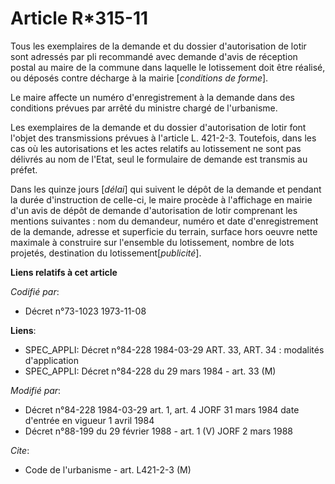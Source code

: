 # Article R*315-11

Tous les exemplaires de la demande et du dossier d'autorisation de lotir sont adressés par pli recommandé avec demande d'avis
de réception postal au maire de la commune dans laquelle le lotissement doit être réalisé, ou déposés contre décharge à la
mairie [*conditions de forme*].

Le maire affecte un numéro d'enregistrement à la demande dans des conditions prévues par arrêté du ministre chargé de
l'urbanisme.

Les exemplaires de la demande et du dossier d'autorisation de lotir font l'objet des transmissions prévues à l'article L.
421-2-3. Toutefois, dans les cas où les autorisations et les actes relatifs au lotissement ne sont pas délivrés au nom de
l'Etat, seul le formulaire de demande est transmis au préfet.

Dans les quinze jours [*délai*] qui suivent le dépôt de la demande et pendant la durée d'instruction de celle-ci, le maire
procède à l'affichage en mairie d'un avis de dépôt de demande d'autorisation de lotir comprenant les mentions suivantes : nom
du demandeur, numéro et date d'enregistrement de la demande, adresse et superficie du terrain, surface hors oeuvre nette
maximale à construire sur l'ensemble du lotissement, nombre de lots projetés, destination du lotissement[*publicité*].

**Liens relatifs à cet article**

_Codifié par_:

  - Décret n°73-1023 1973-11-08

**Liens**:

  - SPEC_APPLI: Décret n°84-228 1984-03-29 ART. 33, ART. 34 : modalités d'application
  - SPEC_APPLI: Décret n°84-228 du 29 mars 1984 - art. 33 (M)

_Modifié par_:

  - Décret n°84-228 1984-03-29 art. 1, art. 4 JORF 31 mars 1984 date d'entrée en vigueur 1 avril 1984
  - Décret n°88-199 du 29 février 1988 - art. 1 (V) JORF 2 mars 1988

_Cite_:

  - Code de l'urbanisme - art. L421-2-3 (M)
